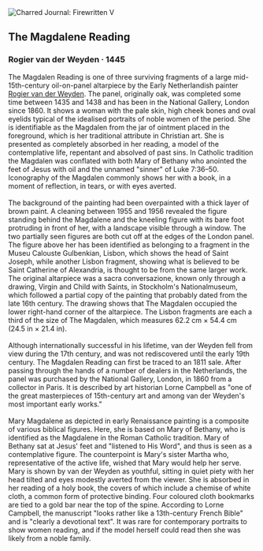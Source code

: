 <div class="artwork-of-the-day">
  <div class="container">
    <div class="img-wrapper">
      <img
        src="https://uploads1.wikiart.org/images/rogier-van-der-weyden/the-magdalene-reading-1445.jpg!Large.jpg"
        alt="Charred Journal: Firewritten V" />
    </div>
    <div class="artwork-detail">
      <div class="artwork-origin"> 
        <h2 class="artwork-name">The Magdalene Reading</h2>
        <h3 class="artist">
          Rogier van der Weyden
                    ·  1445
        </h3>
      </div>
      <p class="description">
        <span class="artwork-description-text ng-binding" ng-bind-html="viewModel.ArtworkOfTheDay.Description | unsafe">The Magdalen Reading is one of three surviving fragments of a large mid-15th-century oil-on-panel altarpiece by the Early Netherlandish painter <a target="_blank" href="/en/rogier-van-der-weyden">Rogier van der Weyden</a>. The panel, originally oak, was completed some time between 1435 and 1438 and has been in the National Gallery, London since 1860. It shows a woman with the pale skin, high cheek bones and oval eyelids typical of the idealised portraits of noble women of the period. She is identifiable as the Magdalen from the jar of ointment placed in the foreground, which is her traditional attribute in Christian art. She is presented as completely absorbed in her reading, a model of the contemplative life, repentant and absolved of past sins. In Catholic tradition the Magdalen was conflated with both Mary of Bethany who anointed the feet of Jesus with oil and the unnamed "sinner" of Luke 7:36–50. Iconography of the Magdalen commonly shows her with a book, in a moment of reflection, in tears, or with eyes averted.
<br>
<br>The background of the painting had been overpainted with a thick layer of brown paint. A cleaning between 1955 and 1956 revealed the figure standing behind the Magdalene and the kneeling figure with its bare foot protruding in front of her, with a landscape visible through a window. The two partially seen figures are both cut off at the edges of the London panel. The figure above her has been identified as belonging to a fragment in the Museu Calouste Gulbenkian, Lisbon, which shows the head of Saint Joseph, while another Lisbon fragment, showing what is believed to be Saint Catherine of Alexandria, is thought to be from the same larger work. The original altarpiece was a sacra conversazione, known only through a drawing, Virgin and Child with Saints, in Stockholm's Nationalmuseum, which followed a partial copy of the painting that probably dated from the late 16th century. The drawing shows that The Magdalen occupied the lower right-hand corner of the altarpiece. The Lisbon fragments are each a third of the size of The Magdalen, which measures 62.2&nbsp;cm ×&nbsp;54.4&nbsp;cm (24.5&nbsp;in ×&nbsp;21.4&nbsp;in).
<br>
<br>Although internationally successful in his lifetime, van der Weyden fell from view during the 17th century, and was not rediscovered until the early 19th century. The Magdalen Reading can first be traced to an 1811 sale. After passing through the hands of a number of dealers in the Netherlands, the panel was purchased by the National Gallery, London, in 1860 from a collector in Paris. It is described by art historian Lorne Campbell as "one of the great masterpieces of 15th-century art and among van der Weyden's most important early works."
<br>
<br>Mary Magdalene as depicted in early Renaissance painting is a composite of various biblical figures. Here, she is based on Mary of Bethany, who is identified as the Magdalene in the Roman Catholic tradition. Mary of Bethany sat at Jesus' feet and "listened to His Word", and thus is seen as a contemplative figure. The counterpoint is Mary's sister Martha who, representative of the active life, wished that Mary would help her serve. Mary is shown by van der Weyden as youthful, sitting in quiet piety with her head tilted and eyes modestly averted from the viewer. She is absorbed in her reading of a holy book, the covers of which include a chemise of white cloth, a common form of protective binding. Four coloured cloth bookmarks are tied to a gold bar near the top of the spine. According to Lorne Campbell, the manuscript "looks rather like a 13th-century French Bible" and is "clearly a devotional text". It was rare for contemporary portraits to show women reading, and if the model herself could read then she was likely from a noble family.</span>
                        <div class="text-shadow-container" ng-show="showShadow" style=""></div>
      </p>
    </div>
  </div>

</div>
